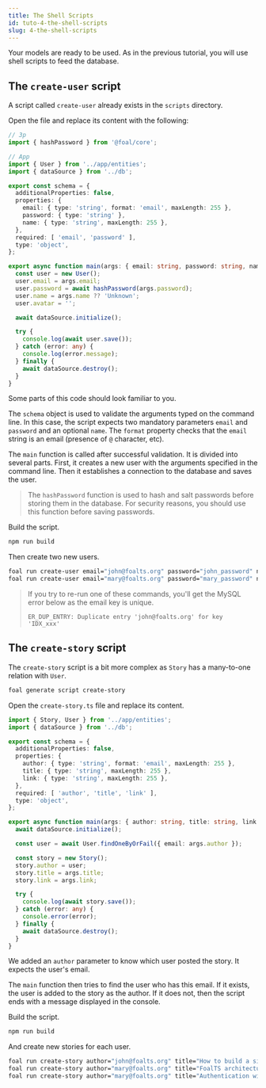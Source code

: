 ```yaml
---
title: The Shell Scripts
id: tuto-4-the-shell-scripts
slug: 4-the-shell-scripts
---
```


Your models are ready to be used. As in the previous tutorial, you will use shell scripts to feed the database.

## The `create-user` script

A script called `create-user` already exists in the `scripts` directory.

Open the file and replace its content with the following:

```typescript
// 3p
import { hashPassword } from '@foal/core';

// App
import { User } from '../app/entities';
import { dataSource } from '../db';

export const schema = {
  additionalProperties: false,
  properties: {
    email: { type: 'string', format: 'email', maxLength: 255 },
    password: { type: 'string' },
    name: { type: 'string', maxLength: 255 },
  },
  required: [ 'email', 'password' ],
  type: 'object',
};

export async function main(args: { email: string, password: string, name?: string }) {
  const user = new User();
  user.email = args.email;
  user.password = await hashPassword(args.password);
  user.name = args.name ?? 'Unknown';
  user.avatar = '';

  await dataSource.initialize();

  try {
    console.log(await user.save());
  } catch (error: any) {
    console.log(error.message);
  } finally {
    await dataSource.destroy();
  }
}

```

Some parts of this code should look familiar to you.

The `schema` object is used to validate the arguments typed on the command line. In this case, the script expects two mandatory parameters `email` and `password` and an optional `name`. The `format` property checks that the `email` string is an email (presence of `@` character, etc). 

The `main` function is called after successful validation. It is divided into several parts. First, it creates a new user with the arguments specified in the command line. Then it establishes a connection to the database and saves the user.

> The `hashPassword` function is used to hash and salt passwords before storing them in the database. For security reasons, you should use this function before saving passwords.

Build the script.

```bash
npm run build
```

Then create two new users.

```bash
foal run create-user email="john@foalts.org" password="john_password" name="John"
foal run create-user email="mary@foalts.org" password="mary_password" name="Mary"
```

> If you try to re-run one of these commands, you'll get the MySQL error below as the email key is unique.
>
> `ER_DUP_ENTRY: Duplicate entry 'john@foalts.org' for key 'IDX_xxx'`

## The `create-story` script

The `create-story` script is a bit more complex as `Story` has a many-to-one relation with `User`.

```bash
foal generate script create-story
```

Open the `create-story.ts` file and replace its content.

```typescript
import { Story, User } from '../app/entities';
import { dataSource } from '../db';

export const schema = {
  additionalProperties: false,
  properties: {
    author: { type: 'string', format: 'email', maxLength: 255 },
    title: { type: 'string', maxLength: 255 },
    link: { type: 'string', maxLength: 255 },
  },
  required: [ 'author', 'title', 'link' ],
  type: 'object',
};

export async function main(args: { author: string, title: string, link: string }) {
  await dataSource.initialize();

  const user = await User.findOneByOrFail({ email: args.author });

  const story = new Story();
  story.author = user;
  story.title = args.title;
  story.link = args.link;

  try {
    console.log(await story.save());
  } catch (error: any) {
    console.error(error);
  } finally {
    await dataSource.destroy();
  }
}

```

We added an `author` parameter to know which user posted the story. It expects the user's email.

The `main` function then tries to find the user who has this email. If it exists, the user is added to the story as the author. If it does not, then the script ends with a message displayed in the console.

Build the script.

```bash
npm run build
```

And create new stories for each user.

```bash
foal run create-story author="john@foalts.org" title="How to build a simple to-do list" link="https://foalts.org/docs/tutorials/simple-todo-list/1-installation"
foal run create-story author="mary@foalts.org" title="FoalTS architecture overview" link="https://foalts.org/docs/architecture/architecture-overview"
foal run create-story author="mary@foalts.org" title="Authentication with Foal" link="https://foalts.org/docs/authentication-and-access-control/quick-start"
```

